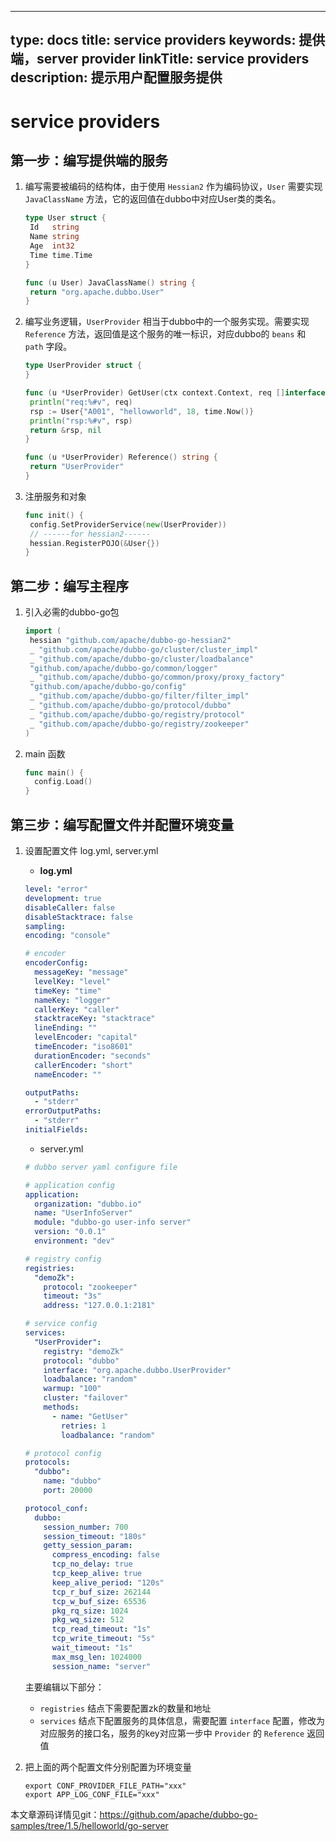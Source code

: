 
---
type: docs
title: service providers
keywords: 提供端，server provider
linkTitle: service providers
description: 提示用户配置服务提供
---
# service providers

## 第一步：编写提供端的服务

1. 编写需要被编码的结构体，由于使用 `Hessian2` 作为编码协议，`User` 需要实现 `JavaClassName` 方法，它的返回值在dubbo中对应User类的类名。

   ```go
   type User struct {
   	Id   string
   	Name string
   	Age  int32
   	Time time.Time
   }
   
   func (u User) JavaClassName() string {
   	return "org.apache.dubbo.User"
   }
   ```



2. 编写业务逻辑，`UserProvider` 相当于dubbo中的一个服务实现。需要实现 `Reference` 方法，返回值是这个服务的唯一标识，对应dubbo的 `beans` 和 `path` 字段。

   ```go
   type UserProvider struct {
   }
   
   func (u *UserProvider) GetUser(ctx context.Context, req []interface{}) (*User, error) {
   	println("req:%#v", req)
   	rsp := User{"A001", "hellowworld", 18, time.Now()}
   	println("rsp:%#v", rsp)
   	return &rsp, nil
   }
   
   func (u *UserProvider) Reference() string {
   	return "UserProvider"
   }
   ```



3. 注册服务和对象

   ```go
   func init() {
   	config.SetProviderService(new(UserProvider))
   	// ------for hessian2------
   	hessian.RegisterPOJO(&User{})
   }
   ```



## 第二步：编写主程序

1. 引入必需的dubbo-go包

   ```go
   import (
   	hessian "github.com/apache/dubbo-go-hessian2"
   	_ "github.com/apache/dubbo-go/cluster/cluster_impl"
   	_ "github.com/apache/dubbo-go/cluster/loadbalance"
   	"github.com/apache/dubbo-go/common/logger"
   	_ "github.com/apache/dubbo-go/common/proxy/proxy_factory"
   	"github.com/apache/dubbo-go/config"
   	_ "github.com/apache/dubbo-go/filter/filter_impl"
   	_ "github.com/apache/dubbo-go/protocol/dubbo"
   	_ "github.com/apache/dubbo-go/registry/protocol"
   	_ "github.com/apache/dubbo-go/registry/zookeeper"
   )
   ```



2. main 函数

   ```go
   func main() {
     config.Load()
   }
   ```



## 第三步：编写配置文件并配置环境变量

1. 设置配置文件 log.yml, server.yml

    -  **log.yml**

   ```yml
   level: "error"
   development: true
   disableCaller: false
   disableStacktrace: false
   sampling:
   encoding: "console"
   
   # encoder
   encoderConfig:
     messageKey: "message"
     levelKey: "level"
     timeKey: "time"
     nameKey: "logger"
     callerKey: "caller"
     stacktraceKey: "stacktrace"
     lineEnding: ""
     levelEncoder: "capital"
     timeEncoder: "iso8601"
     durationEncoder: "seconds"
     callerEncoder: "short"
     nameEncoder: ""
   
   outputPaths:
     - "stderr"
   errorOutputPaths:
     - "stderr"
   initialFields:
   ```

    - server.yml

   ```yml
   # dubbo server yaml configure file
   
   # application config
   application:
     organization: "dubbo.io"
     name: "UserInfoServer"
     module: "dubbo-go user-info server"
     version: "0.0.1"
     environment: "dev"
   
   # registry config
   registries:
     "demoZk":
       protocol: "zookeeper"
       timeout: "3s"
       address: "127.0.0.1:2181"
   
   # service config
   services:
     "UserProvider":
       registry: "demoZk"
       protocol: "dubbo"
       interface: "org.apache.dubbo.UserProvider"
       loadbalance: "random"
       warmup: "100"
       cluster: "failover"
       methods:
         - name: "GetUser"
           retries: 1
           loadbalance: "random"
   
   # protocol config
   protocols:
     "dubbo":
       name: "dubbo"
       port: 20000
   
   protocol_conf:
     dubbo:
       session_number: 700
       session_timeout: "180s"
       getty_session_param:
         compress_encoding: false
         tcp_no_delay: true
         tcp_keep_alive: true
         keep_alive_period: "120s"
         tcp_r_buf_size: 262144
         tcp_w_buf_size: 65536
         pkg_rq_size: 1024
         pkg_wq_size: 512
         tcp_read_timeout: "1s"
         tcp_write_timeout: "5s"
         wait_timeout: "1s"
         max_msg_len: 1024000
         session_name: "server"
   ```

   主要编辑以下部分：

    - `registries` 结点下需要配置zk的数量和地址
    - `services` 结点下配置服务的具体信息，需要配置 `interface` 配置，修改为对应服务的接口名，服务的key对应第一步中 `Provider` 的 `Reference` 返回值

2. 把上面的两个配置文件分别配置为环境变量

   ```shell
   export CONF_PROVIDER_FILE_PATH="xxx"
   export APP_LOG_CONF_FILE="xxx"
   ```


本文章源码详情见git：https://github.com/apache/dubbo-go-samples/tree/1.5/helloworld/go-server
